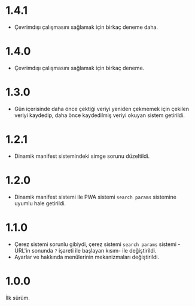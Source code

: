 # 1.4.1
- Çevrimdışı çalışmasını sağlamak için birkaç deneme daha.

# 1.4.0
- Çevrimdışı çalışmasını sağlamak için birkaç deneme.

# 1.3.0
- Gün içerisinde daha önce çektiği veriyi yeniden çekmemek için çekilen veriyi kaydedip, daha önce kaydedilmiş veriyi okuyan sistem getirildi.

# 1.2.1
- Dinamik manifest sistemindeki simge sorunu düzeltildi.

# 1.2.0
- Dinamik manifest sistemi ile PWA sistemi `search params` sistemine uyumlu hale getirildi.

# 1.1.0
- Çerez sistemi sorunlu gibiydi, çerez sistemi `search params` sistemi -URL'in sonunda `?` işareti ile başlayan kısım- ile değiştirildi.
- Ayarlar ve hakkında menülerinin mekanizmaları değiştirildi.

# 1.0.0
İlk sürüm.
